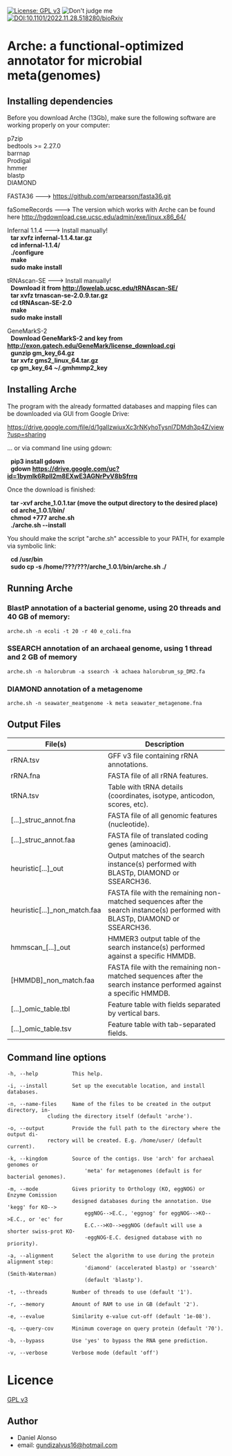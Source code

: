 [![License: GPL v3](https://img.shields.io/badge/License-GPL%20v3-blue.svg)](https://www.gnu.org/licenses/gpl-3.0)
![Don't judge me](https://img.shields.io/badge/Language-Bash-blue)
[![DOI:10.1101/2022.11.28.518280/bioRxiv](https://zenodo.org/badge/DOI/10.1101/2022.11.28.518280/bioRxiv.svg)](https://doi.org/10.1101/2022.11.28.518280)

# Arche: a functional-optimized annotator for microbial meta(genomes)

## Installing dependencies

Before you download Arche (13Gb), make sure the following software are working properly on your computer:

p7zip  
bedtools >= 2.27.0  
barrnap  
Prodigal  
hmmer  
blastp  
DIAMOND 

FASTA36 ---> https://github.com/wrpearson/fasta36.git  

faSomeRecords ---> The version which works with Arche can be found here http://hgdownload.cse.ucsc.edu/admin/exe/linux.x86_64/  

Infernal 1.1.4 ---> Install manually!  
&nbsp;    **tar xvfz infernal-1.1.4.tar.gz**  
&nbsp;    **cd infernal-1.1.4/**  
&nbsp;    **./configure**  
&nbsp;    **make**  
&nbsp;    **sudo make install**  

tRNAscan-SE ---> Install manually!  
&nbsp;    **Download it from http://lowelab.ucsc.edu/tRNAscan-SE/**  
&nbsp;    **tar xvfz trnascan-se-2.0.9.tar.gz**  
&nbsp;    **cd tRNAscan-SE-2.0**  
&nbsp;    **make**  
&nbsp;    **sudo make install**  

GeneMarkS-2  
&nbsp;    **Download GeneMarkS-2 and key from http://exon.gatech.edu/GeneMark/license_download.cgi**  
&nbsp;    **gunzip gm_key_64.gz**  
&nbsp;    **tar xvfz gms2_linux_64.tar.gz**  
&nbsp;    **cp gm_key_64 ~/.gmhmmp2_key**  

## Installing Arche  

The program with the already formatted databases and mapping files can be downloaded via GUI from Google Drive:  

https://drive.google.com/file/d/1galIzwiuxXc3rNKyhoTysnl7DMdh3p4Z/view?usp=sharing

... or via command line using gdown:  

&nbsp;    **pip3 install gdown**  
&nbsp;    **gdown https://drive.google.com/uc?id=1bymlk6RpIl2m8EXwE3AGNrPvV8bSfrrq**  

Once the download is finished:  

&nbsp;    **tar -xvf arche_1.0.1.tar (move the output directory to the desired place)**  
&nbsp;    **cd arche_1.0.1/bin/**  
&nbsp;    **chmod +777 arche.sh**  
&nbsp;    **./arche.sh --install**  

You should make the script "arche.sh" accessible to your PATH, for example via symbolic link:  

&nbsp;    **cd /usr/bin**  
&nbsp;    **sudo cp -s /home/???/???/arche_1.0.1/bin/arche.sh ./**  

## Running Arche

### BlastP annotation of a bacterial genome, using 20 threads and 40 GB of memory:
```
arche.sh -n ecoli -t 20 -r 40 e_coli.fna
```

### SSEARCH annotation of an archaeal genome, using 1 thread and 2 GB of memory
```
arche.sh -n halorubrum -a ssearch -k achaea halorubrum_sp_DM2.fa
```

### DIAMOND annotation of a metagenome
```
arche.sh -n seawater_meatgenome -k meta seawater_metagenome.fna
```



## Output Files

| File(s) | Description |
| --------- | ----------- |
| rRNA.tsv | GFF v3 file containing rRNA annotations. |
| rRNA.fna | FASTA file of all rRNA features. |
| tRNA.tsv | Table with tRNA details (coordinates, isotype, anticodon, scores, etc). |
| [...]_struc_annot.fna | FASTA file of all genomic features (nucleotide). |
| [...]_struc_annot.faa | FASTA file of translated coding genes (aminoacid). |
| heuristic[...]_out | Output matches of the search instance(s) performed with BLASTp, DIAMOND or SSEARCH36. |
| heuristic[...]_non_match.faa | FASTA file with the remaining non-matched sequences after the search instance(s) performed with BLASTp, DIAMOND or SSEARCH36. |
| hmmscan_[...]_out | HMMER3 output table of the search instance(s) performed against a specific HMMDB. |
| [HMMDB]_non_match.faa | FASTA file with the remaining non-matched sequences after the search instance performed against a specific HMMDB. |
| [...]_omic_table.tbl | Feature table with fields separated by vertical bars. |
| [...]_omic_table.tsv | Feature table with tab-separated fields. |

## Command line options

    -h, --help           This help.
    
	-i, --install	     Set up the executable location, and install databases.
    
	-n, --name-files     Name of the files to be created in the output directory, in-
			     cluding the directory itself (default 'arche').
                 
	-o, --output	     Provide the full path to the directory where the output di-
			     rectory will be created. E.g. /home/user/ (default current).
                 
	-k, --kingdom        Source of the contigs. Use 'arch' for archaeal genomes or
                             'meta' for metagenomes (default is for bacterial genomes).
                             
	-m, --mode           Gives priority to Orthology (KO, eggNOG) or Enzyme Comission
	                     designed databases during the annotation. Use 'kegg' for KO-->
                             eggNOG-->E.C., 'eggnog' for eggNOG-->KO-->E.C., or 'ec' for
                             E.C.-->KO-->eggNOG (default will use a shorter swiss-prot KO·
                             ·eggNOG·E.C. designed database with no priority).
                             
	-a, --alignment      Select the algorithm to use during the protein alignment step:
                             'diamond' (accelerated blastp) or 'ssearch' (Smith-Waterman)
                             (default 'blastp').
                             
	-t, --threads        Number of threads to use (default '1').
    
	-r, --memory         Amount of RAM to use in GB (default '2').
    
	-e, --evalue         Similarity e-value cut-off (default '1e-08').
    
	-q, --query-cov      Minimum coverage on query protein (default '70').
    
	-b, --bypass         Use 'yes' to bypass the RNA gene prediction.
    
	-v, --verbose	     Verbose mode (default 'off')


# Licence

[GPL v3](https://raw.githubusercontent.com/tseemann/prokka/master/doc/LICENSE.Prokka)

## Author

* Daniel Alonso
* email: gundizalvus16@hotmail.com
